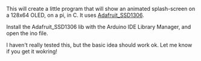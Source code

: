 This will create a little program that will show an animated splash-screen on a 128x64 OLED, on a pi, in C. It uses [Adafruit_SSD1306](https://github.com/adafruit/Adafruit_SSD1306).

Install the Adafruit_SSD1306 lib with the Arduino IDE Library Manager, and open the ino file.

I haven't really tested this, but the basic idea should work ok. Let me know if you get it wokring!